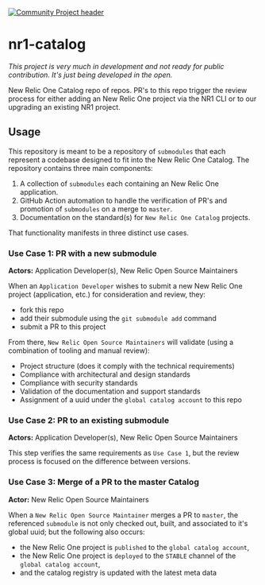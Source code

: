 
[![Community Project header](https://github.com/newrelic/open-source-office/raw/master/examples/categories/images/Community_Project.png)](https://github.com/newrelic/open-source-office/blob/master/examples/categories/index.md#community-project)

# nr1-catalog

_This project is very much in development and not ready for public contribution. It's just being developed in the open._

New Relic One Catalog repo of repos. PR's to this repo  trigger the review process for either adding an New Relic One project via the NR1 CLI or to our upgrading an existing NR1 project.

## Usage

This repository is meant to be a repository of `submodules` that each represent a codebase designed to fit into the New Relic One Catalog. The repository contains three main components:

1. A collection of `submodules` each containing an New Relic One application.
2. GitHub Action automation to handle the verification of PR's and promotion of `submodules` on a merge to `master`.
3. Documentation on the standard(s) for `New Relic One Catalog` projects.

That functionality manifests in three distinct use cases.

### Use Case 1: PR with a new submodule

__Actors:__ Application Developer(s), New Relic Open Source Maintainers

When an `Application Developer` wishes to submit a new New Relic One project (application, etc.) for consideration and review, they:

- fork this repo
- add their submodule using the `git submodule add` command
- submit a PR to this project

From there, `New Relic Open Source Maintainers` will validate (using a combination of tooling and manual review):

- Project structure (does it comply with the technical requirements)
- Compliance with architectural and design standards
- Compliance with security standards
- Validation of the documentation and support standards
- Assignment of a uuid under the `global catalog account` to this repo

### Use Case 2: PR to an existing submodule

__Actors:__ Application Developer(s), New Relic Open Source Maintainers

This step verifies the same requirements as `Use Case 1`, but the review process is focused on the difference between versions.

### Use Case 3: Merge of a PR to the master Catalog

__Actor:__ New Relic Open Source Maintainers

When a `New Relic Open Source Maintainer` merges a PR to `master`, the referenced `submodule` is not only checked out, built, and associated to it's global uuid; but the following also occurs:

- the New Relic One project is `published` to the `global catalog account`,
- the New Relic One project is `deployed` to the `STABLE` channel of the `global catalog account`,
- and the catalog registry is updated with the latest meta data